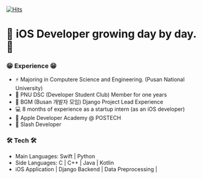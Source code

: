 
[![Hits](https://hits.seeyoufarm.com/api/count/incr/badge.svg?url=https%3A%2F%2Fgithub.com%2FyeongwooCho&count_bg=%23289CDD&title_bg=%23555555&icon=&icon_color=%232B2A2A&title=hits&edge_flat=false)](https://hits.seeyoufarm.com)


# 📱 iOS Developer growing day by day.📱

### 😁 Experience 😁
- ⚡ Majoring in Computere Science and Engineering. (Pusan National University)
- 👯 PNU DSC (Developer Student Club) Member for one years
- 🔭 BGM (Busan 개발자 모임) Django Project Lead Experience
- 💻 8 months of experience as a startup intern (as an iOS developer)
- 🍎 Apple Developer Academy @ POSTECH
- 🐤 Slash Developer

### 🛠 Tech 🛠
- Main Languages: Swift | Python
- Side Languages: C | C++ | Java | Kotlin
- iOS Application | Django Backend | Data Preprocessing | 

<!-- ![yeongwoo's github stats](https://github-readme-stats.vercel.app/api?username=yeongwooCho&show_icons=true) -->

